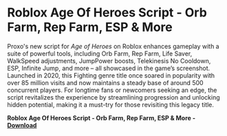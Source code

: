 <h1>Roblox Age Of Heroes Script - Orb Farm, Rep Farm, ESP & More</h1>

Proxo's new script for *Age of Heroes* on Roblox enhances gameplay with a suite of powerful tools, including Orb Farm, Rep Farm, Life Saver, WalkSpeed adjustments, JumpPower boosts, Telekinesis No Cooldown, ESP, Infinite Jump, and more – all showcased in the game’s screenshot. Launched in 2020, this Fighting genre title once soared in popularity with over 85 million visits and now maintains a steady base of around 500 concurrent players. For longtime fans or newcomers seeking an edge, the script revitalizes the experience by streamlining progression and unlocking hidden potential, making it a must-try for those revisiting this legacy title.

**Roblox Age Of Heroes Script - Orb Farm, Rep Farm, ESP &amp; More - [Download](https://www.dlgram.com/public/files/api.php?shortened=RFOIPE)**


